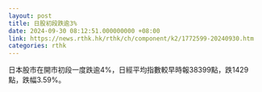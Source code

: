```yaml
---
layout: post
title: 日股初段跌逾3%
date: 2024-09-30 08:12:51.000000000 +08:00
link: https://news.rthk.hk/rthk/ch/component/k2/1772599-20240930.htm
categories: rthk
---
```


日本股市在開市初段一度跌逾4%，日經平均指數較早時報38399點，跌1429點，跌幅3.59%。
